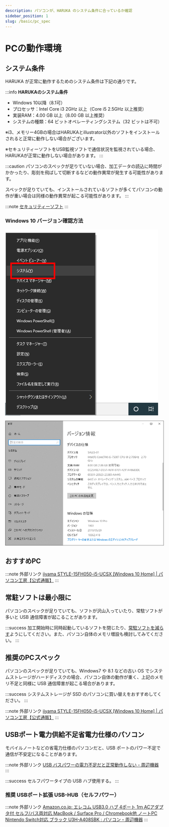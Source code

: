 ```yaml
---
description: パソコンが、HARUKA のシステム条件に合っているか確認
sidebar_position: 1
slug: /basic/pc_spec
---
```


# PCの動作環境

## システム条件

HARUKA が正常に動作するためのシステム条件は下記の通りです。

:::info
**HARUKAのシステム条件**

* Windows 10以降（8.1可）
* プロセッサ：Intel Core i3 2GHz 以上（Core i5 2.5GHz 以上推奨）
* 実装RAM：4.00 GB 以上（8.00 GB 以上推奨）
* システムの種類：64 ビットオペレーティングシステム（32 ビットは不可）

※i3、メモリー4GBの場合はHARUKAとillustrator以外のソフトをインストールされると正常に動作しない場合がございます。

※セキュリティーソフトをUSB監視ソフトで通信状況を監視されている場合、HARUKAが正常に動作しない場合があります。
:::



:::caution
パソコンのスペックが足りていない場合、加工データの読込に時間がかかったり、彫刻を飛ばして切断するなどの動作異常が発生する可能性があります。

スペックが足りていても、インストールされているソフトが多くてパソコンの動作が重い場合は同様の動作異常が起こる可能性があります。
:::

:::note
[セキュリティーソフト](/docs/soft/harukaganishinai/sekyuritsofutono/)
:::


### Windows 10 バージョン確認方法

![1. キーボードの「WINマーク」+「X」を押して「システム」をクリックします。](/assets/20191015_01.png)

![2. HARUKA のシステム条件と合っているか確認します。](/assets/20191015_02.png)

## おすすめPC

:::note 外部リンク
[iiyama STYLE-15FH050-i5-UCSX [Windows 10 Home]  | パソコン工房【公式通販】](https://www.pc-koubou.jp/products/detail.php?product_id=719680&ref=core_i5_style_note)
:::

## 常駐ソフトは最小限に

パソコンのスペックが足りていても、ソフトが沢山入っていたり、常駐ソフトが多いと USB 通信障害が起こることがあります。

:::success
加工開始時に同時起動しているソフトを閉じたり、[常駐ソフトを減らす](/docs/soft/suttoappupuroguramu)ようにしてください。また、パソコン自体のメモリ増設も検討してみてください。
:::

## 推奨のPCスペック

パソコンのスペックが足りていても、Windows7 や 8.1 などの古い OS でシステムストレージがハードディスクの場合、パソコン自体の動作が重く、上記のメモリ不足と同様に USB 通信障害が起こる場合があります。

:::success
システムストレージが SSD のパソコンに買い替えをおすすめしてください。
:::

:::note 外部リンク
[iiyama STYLE-15FH050-i5-UCSX [Windows 10 Home]  | パソコン工房【公式通販】](https://www.pc-koubou.jp/products/detail.php?product_id=719680&ref=core_i5_style_note)
:::

## USBポート電力供給不足省電力仕様のパソコン

モバイルノートなどの省電力仕様のパソコンだと、USB ポートのパワー不足で通信が不安定になることがあります。

:::note 外部リンク
[USB バスパワーの電力不足だと正常動作しない - 周辺機器](https://pcinformation.info/peripheral/usb-bus-power.html)
:::

:::success
セルフパワータイプの USB ハブ使用する。
:::

### 推奨 USBポート拡張 USB-HUB（セルフパワー）

:::note 外部リンク
[Amazon.co.jp: エレコム USB3.0 ハブ 4ポート 1ｍ ACアダプタ付 セルフ/バス両対応 MacBook / Surface Pro / Chromebook他 ノートPC Nintendo Switch対応 ブラック U3H-A408SBK : パソコン・周辺機器](https://www.amazon.co.jp/dp/B00KKJJCXC/?coliid=I9R7OGQUCPEL4&colid=2P27YP4M43BSD&psc=1)
:::
